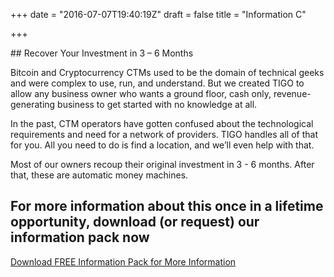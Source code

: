 +++
date = "2016-07-07T19:40:19Z"
draft = false
title = "Information C"

+++
<div class="Information-info">
##   Recover Your Investment in 3 – 6 Months
 <p>Bitcoin and Cryptocurrency CTMs used to be the domain of technical geeks and were complex to use, run, and understand. But we created TIGO to allow any business owner who wants a ground floor, cash only, revenue-generating business to get started with no knowledge at all.</p>
 <p>In the past, CTM operators have gotten confused about the technological requirements and need for a network of providers. TIGO handles all of that for you. All you need to do is find a location, and we’ll even help with that.</p>
Most of our owners recoup their original investment in 3 - 6 months. After that, these are automatic money machines.</p>
  <h2>For more information about this once in a lifetime opportunity, download (or request) our information pack now</h2><a href="#" class="u-btn u-btn-x-large theme-btn-primary">Download FREE Information Pack for More Information</a>
</div>

